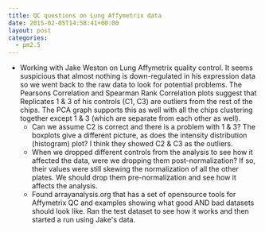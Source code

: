 ```yaml
---
title: QC questions on Lung Affymetrix data
date: 2015-02-05T14:58:41+00:00
layout: post
categories:
  - pm2.5
---
```

  * Working with Jake Weston on Lung Affymetrix quality control. It seems suspicious that almost nothing is down-regulated in his expression data so we went back to the raw data to look for potential problems. The Pearsons Correlation and Spearman Rank Correlation plots suggest that Replicates 1 & 3 of his controls (C1, C3) are outliers from the rest of the chips. The PCA graph supports this as well with all the chips clustering together except 1 & 3 (which are separate from each other as well).
    * Can we assume C2 is correct and there is a problem with 1 & 3? The boxplots give a different picture, as does the intensity distribution (histogram) plot? I think they showed C2 & C3 as the outliers.
    * When we dropped different controls from the analysis to see how it affected the data, were we dropping them post-normalization? If so, their values were still skewing the normalization of all the other plates. We should drop them pre-normalization and see how it affects the analysis.
    * Found arrayanalysis.org that has a set of opensource tools for Affymetrix QC and examples showing what good AND bad datasets should look like. Ran the test dataset to see how it works and then started a run using Jake's data.
